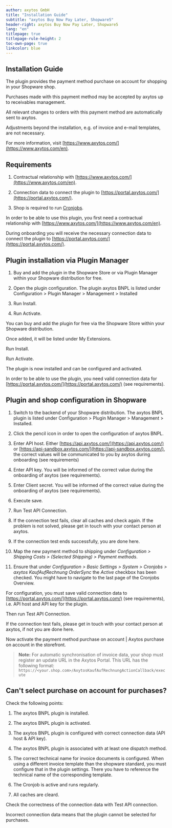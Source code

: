 ```yaml
---
author: axytos GmbH
title: "Installation Guide"
subtitle: "axytos Buy Now Pay Later, Shopware5"
header-right: axytos Buy Now Pay Later, Shopware5
lang: "en"
titlepage: true
titlepage-rule-height: 2
toc-own-page: true
linkcolor: blue
---
```


## Installation Guide

The plugin provides the payment method purchase on account for shopping in your Shopware shop.

Purchases made with this payment method may be accepted by axytos up to receivables management.

All relevant changes to orders with this payment method are automatically sent to axytos.

Adjustments beyond the installation, e.g. of invoice and e-mail templates, are not necessary.

For more information, visit [https://www.axytos.com/](https://www.axytos.com/en).


## Requirements

1. Contractual relationship with [https://www.axytos.com/](https://www.axytos.com/en).

2. Connection data to connect the plugin to [https://portal.axytos.com/](https://portal.axytos.com/).

3. Shop is required to run [Cronjobs](https://docs.shopware.com/en/shopware-5-en/settings/system-cronjobs#setting-up-a-cronjob).

In order to be able to use this plugin, you first need a contractual relationship with [https://www.axytos.com/](https://www.axytos.com/en).

During onboarding you will receive the necessary connection data to connect the plugin to [https://portal.axytos.com/](https://portal.axytos.com/).

## Plugin installation via Plugin Manager

1. Buy and add the plugin in the Shopware Store or via Plugin Manager within your Shopware distribution for free.

2. Open the plugin configuration. The plugin axytos BNPL is listed under Configuration > Plugin Manager > Management > Installed

3. Run Install.

4. Run Activate.

You can buy and add the plugin for free via the Shopware Store within your Shopware distribution.

Once added, it will be listed under My Extensions.

Run Install.

Run Activate.

The plugin is now installed and can be configured and activated.

In order to be able to use the plugin, you need valid connection data for [https://portal.axytos.com/](https://portal.axytos.com/) (see requirements).


## Plugin and shop configuration in Shopware

1. Switch to the backend of your Shopware distribution. The axytos BNPL plugin is listed under Configuration > Plugin Manager > Management > Installed.

2. Click the pencil icon in order to open the configuration of axytos BNPL.

3. Enter API host. Either [https://api.axytos.com/](https://api.axytos.com/) or [https://api-sandbox.axytos.com/](https://api-sandbox.axytos.com/), the correct values ​​will be communicated to you by axytos during onboarding (see requirements)

4. Enter API key. You will be informed of the correct value during the onboarding of axytos (see requirements).

5. Enter Client secret. You will be informed of the correct value during the onboarding of axytos (see requirements).

6. Execute save.

7. Run Test API Connection.

8. If the connection test fails, clear all caches and check again. If the problem is not solved, please get in touch with your contact person at axytos.

9. If the connection test ends successfully, you are done here.

10. Map the new payment method to shipping under _Configuration > Shipping Costs > (Selected Shipping) > Payment methods_.

11. Ensure that under _Configuration > Basic Settings > System > Cronjobs > axytos KaufAufRechnung OrderSync_ the _Active_ checkbox has been checked. You might have to navigate to the last page of the Cronjobs Overview.

For configuration, you must save valid connection data to [https://portal.axytos.com/](https://portal.axytos.com/) (see requirements), i.e. API host and API key for the plugin.

Then run Test API Connection.

If the connection test fails, please get in touch with your contact person at axytos, if not you are done here.

Now activate the payment method purchase on account | Axytos purchase on account in the storefront.

> **Note:** For automatic synchronisation of invoice data, your shop must register an update URL in the Axytos Portal.
> This URL has the following format: `https://<your.shop.com>/AxytosKaufAufRechnungActionCallback/execute`

## Can't select purchase on account for purchases?

Check the following points:

1. The axytos BNPL plugin is installed.

2. The axytos BNPL plugin is activated.

3. The axytos BNPL plugin is configured with correct connection data (API host & API key).

4. The axytos BNPL plugin is associated with at least one dispatch method.

5. The correct technical name for invoice documents is configured. When using a different invoice template than the
shopware standard, you must configure that in the plugin settings. There you have to reference the technical name of the
corresponding template.

6. The Cronjob is active and runs regularly.

7. All caches are cleard.

Check the correctness of the connection data with Test API connection.

Incorrect connection data means that the plugin cannot be selected for purchases.
